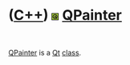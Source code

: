



 

 

 

 

 

([C++](Cpp.md)) ![Qt](PicQt.png) [QPainter](CppQPainter.md)
=============================================================

 

[QPainter](CppQPainter.md) is a [Qt](CppQt.md) [class](CppClass.htm).

 

 

 

 

 





 



